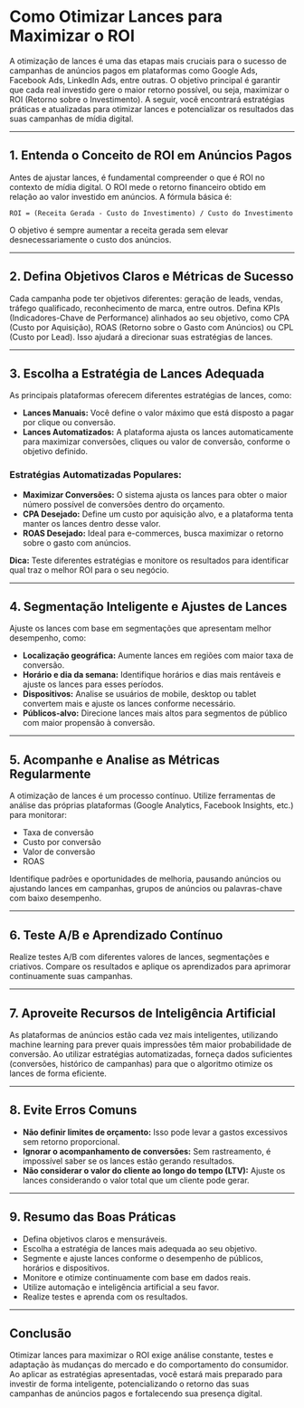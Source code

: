 
# Como Otimizar Lances para Maximizar o ROI

A otimização de lances é uma das etapas mais cruciais para o sucesso de campanhas de anúncios pagos em plataformas como Google Ads, Facebook Ads, LinkedIn Ads, entre outras. O objetivo principal é garantir que cada real investido gere o maior retorno possível, ou seja, maximizar o ROI (Retorno sobre o Investimento). A seguir, você encontrará estratégias práticas e atualizadas para otimizar lances e potencializar os resultados das suas campanhas de mídia digital.

---

## 1. **Entenda o Conceito de ROI em Anúncios Pagos**

Antes de ajustar lances, é fundamental compreender o que é ROI no contexto de mídia digital. O ROI mede o retorno financeiro obtido em relação ao valor investido em anúncios. A fórmula básica é:

```
ROI = (Receita Gerada - Custo do Investimento) / Custo do Investimento
```

O objetivo é sempre aumentar a receita gerada sem elevar desnecessariamente o custo dos anúncios.

---

## 2. **Defina Objetivos Claros e Métricas de Sucesso**

Cada campanha pode ter objetivos diferentes: geração de leads, vendas, tráfego qualificado, reconhecimento de marca, entre outros. Defina KPIs (Indicadores-Chave de Performance) alinhados ao seu objetivo, como CPA (Custo por Aquisição), ROAS (Retorno sobre o Gasto com Anúncios) ou CPL (Custo por Lead). Isso ajudará a direcionar suas estratégias de lances.

---

## 3. **Escolha a Estratégia de Lances Adequada**

As principais plataformas oferecem diferentes estratégias de lances, como:

- **Lances Manuais:** Você define o valor máximo que está disposto a pagar por clique ou conversão.
- **Lances Automatizados:** A plataforma ajusta os lances automaticamente para maximizar conversões, cliques ou valor de conversão, conforme o objetivo definido.

### Estratégias Automatizadas Populares:

- **Maximizar Conversões:** O sistema ajusta os lances para obter o maior número possível de conversões dentro do orçamento.
- **CPA Desejado:** Define um custo por aquisição alvo, e a plataforma tenta manter os lances dentro desse valor.
- **ROAS Desejado:** Ideal para e-commerces, busca maximizar o retorno sobre o gasto com anúncios.

**Dica:** Teste diferentes estratégias e monitore os resultados para identificar qual traz o melhor ROI para o seu negócio.

---

## 4. **Segmentação Inteligente e Ajustes de Lances**

Ajuste os lances com base em segmentações que apresentam melhor desempenho, como:

- **Localização geográfica:** Aumente lances em regiões com maior taxa de conversão.
- **Horário e dia da semana:** Identifique horários e dias mais rentáveis e ajuste os lances para esses períodos.
- **Dispositivos:** Analise se usuários de mobile, desktop ou tablet convertem mais e ajuste os lances conforme necessário.
- **Públicos-alvo:** Direcione lances mais altos para segmentos de público com maior propensão à conversão.

---

## 5. **Acompanhe e Analise as Métricas Regularmente**

A otimização de lances é um processo contínuo. Utilize ferramentas de análise das próprias plataformas (Google Analytics, Facebook Insights, etc.) para monitorar:

- Taxa de conversão
- Custo por conversão
- Valor de conversão
- ROAS

Identifique padrões e oportunidades de melhoria, pausando anúncios ou ajustando lances em campanhas, grupos de anúncios ou palavras-chave com baixo desempenho.

---

## 6. **Teste A/B e Aprendizado Contínuo**

Realize testes A/B com diferentes valores de lances, segmentações e criativos. Compare os resultados e aplique os aprendizados para aprimorar continuamente suas campanhas.

---

## 7. **Aproveite Recursos de Inteligência Artificial**

As plataformas de anúncios estão cada vez mais inteligentes, utilizando machine learning para prever quais impressões têm maior probabilidade de conversão. Ao utilizar estratégias automatizadas, forneça dados suficientes (conversões, histórico de campanhas) para que o algoritmo otimize os lances de forma eficiente.

---

## 8. **Evite Erros Comuns**

- **Não definir limites de orçamento:** Isso pode levar a gastos excessivos sem retorno proporcional.
- **Ignorar o acompanhamento de conversões:** Sem rastreamento, é impossível saber se os lances estão gerando resultados.
- **Não considerar o valor do cliente ao longo do tempo (LTV):** Ajuste os lances considerando o valor total que um cliente pode gerar.

---

## 9. **Resumo das Boas Práticas**

- Defina objetivos claros e mensuráveis.
- Escolha a estratégia de lances mais adequada ao seu objetivo.
- Segmente e ajuste lances conforme o desempenho de públicos, horários e dispositivos.
- Monitore e otimize continuamente com base em dados reais.
- Utilize automação e inteligência artificial a seu favor.
- Realize testes e aprenda com os resultados.

---

## **Conclusão**

Otimizar lances para maximizar o ROI exige análise constante, testes e adaptação às mudanças do mercado e do comportamento do consumidor. Ao aplicar as estratégias apresentadas, você estará mais preparado para investir de forma inteligente, potencializando o retorno das suas campanhas de anúncios pagos e fortalecendo sua presença digital.
```
